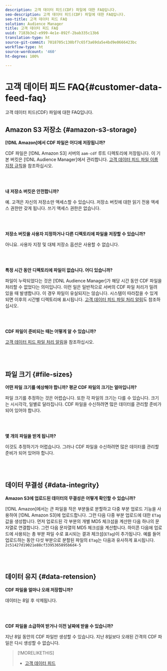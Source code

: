 ```yaml
---
description: 고객 데이터 피드(CDF) 파일에 대한 FAQ입니다.
seo-description: 고객 데이터 피드(CDF) 파일에 대한 FAQ입니다.
seo-title: 고객 데이터 피드 FAQ
solution: Audience Manager
title: 고객 데이터 피드 FAQ
uuid: 7183b3e2-e999-4e1e-892f-2bab335c13b6
translation-type: ht
source-git-commit: 7018705c130bf7c65f3a69da5e4bd9e0666423bc
workflow-type: ht
source-wordcount: '460'
ht-degree: 100%

---
```



# 고객 데이터 피드 FAQ{#customer-data-feed-faq}

고객 데이터 피드(CDF) 파일에 대한 FAQ입니다.

## Amazon S3 저장소 {#amazon-s3-storage}

**[!DNL Amazon]에서 CDF 파일은 어디에 저장됩니까?**

CDF 파일은 [!DNL Amazon S3] 서버의 `aam-cdf` 루트 디렉토리에 저장됩니다. 이 기본 버킷은 [!DNL Audience Manager]에서 관리합니다. [고객 데이터 피드 파일 이름 지정 규칙](../features/cdf-files.md#cdf-naming-conventions)을 참조하십시오.

<br> 

**내 저장소 버킷은 안전합니까?**

예. 고객은 자신의 저장소만 액세스할 수 있습니다. 저장소 버킷에 대한 읽기 전용 액세스 권한만 갖게 됩니다. 쓰기 액세스 권한은 없습니다.

<br> 

**저장소 버킷을 사용자 지정하거나 다른 디렉토리에 파일을 저장할 수 있습니까?**

아니요. 사용자 지정 및 대체 저장소 옵션은 사용할 수 없습니다.

<br> 

**특정 시간 동안 디렉토리에 파일이 없습니다. 어디 있습니까?**

파일이 누락되었다는 것은 [!DNL Audience Manager]가 해당 시간 동안 CDF 파일을 처리할 수 없었다는 의미입니다. 이런 일은 일반적으로 서버의 CDF 파일 처리가 밀려 있을 때 발생합니다. 이 경우 파일이 유실되지는 않습니다. 시스템이 따라잡을 수 있게 되면 이후의 시간별 디렉토리에 표시됩니다. [고객 데이터 피드 파일 처리 알림](../features/cdf-files.md#cdf-file-processing-notifications)도 참조하십시오.

<br> 

**CDF 파일이 준비되는 때는 어떻게 알 수 있습니까?**

[고객 데이터 피드 파일 처리 알림](../features/cdf-files.md#cdf-file-processing-notifications)을 참조하십시오.

<br> 

## 파일 크기 {#file-sizes}

**어떤 파일 크기를 예상해야 합니까? 평균 CDF 파일의 크기는 얼마입니까?**

파일 크기를 추정하는 것은 어렵습니다. 또한 각 파일의 크기는 다를 수 있습니다. 크기는 시시각각, 일별로 달라집니다. CDF 파일을 수신하려면 많은 데이터를 관리할 준비가 되어 있어야 합니다.

<br> 

**몇 개의 파일을 받게 됩니까?**

이것도 추정하기가 어렵습니다. 그러나 CDF 파일을 수신하려면 많은 데이터를 관리할 준비가 되어 있어야 합니다.

<br> 

## 데이터 무결성 {#data-integrity}

**Amazon S3에 업로드된 데이터의 무결성은 어떻게 확인할 수 있습니까?**

[!DNL Amazon]에서는 큰 파일을 작은 부분들로 분할하고 다중 부분 업로드 기능을 사용하여 [!DNL Amazon S3]에 업로드합니다. 그런 다음 다중 부분 업로드에 대한 `ETag` 값을 생성합니다. 먼저 업로드된 각 부분의 개별 MD5 체크섬을 계산한 다음 하나의 문자열로 연결합니다. 그런 다음 문자열의 MD5 체크섬을 계산합니다. 하이픈 다음에 업로드에 사용되는 총 부분 파일 수로 표시되는 결과 체크섬(`ETag`)이 추가됩니다. 예를 들어 업로드하는 동안 다섯 부분으로 분할된 파일의 `ETag`는 다음과 유사하게 표시됩니다. `2c51427d19021e88cf3395365895b6d4-5`

<br> 

## 데이터 유지 {#data-retension}

**CDF 파일을 얼마나 오래 저장합니까?**

데이터는 8일 후 삭제됩니다.

<br> 

**CDF 파일을 소급하여 받거나 이전 날짜에 받을 수 있습니까?**

지난 8일 동안의 CDF 파일만 생성할 수 있습니다. 지난 8일보다 오래된 간격의 CDF 파일은 다시 생성할 수 없습니다.

>[!MORELIKETHIS]
>
>* [고객 데이터 피드](../features/cdf-files.md)

